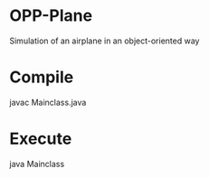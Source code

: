 # OPP-Plane 

Simulation of an airplane in an object-oriented way


# Compile
 javac Mainclass.java


# Execute
 java Mainclass
